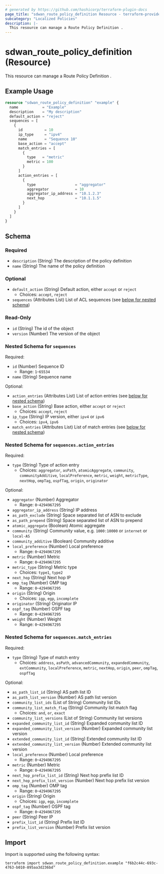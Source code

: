 ```yaml
---
# generated by https://github.com/hashicorp/terraform-plugin-docs
page_title: "sdwan_route_policy_definition Resource - terraform-provider-sdwan"
subcategory: "Localized Policies"
description: |-
  This resource can manage a Route Policy Definition .
---
```


# sdwan_route_policy_definition (Resource)

This resource can manage a Route Policy Definition .

## Example Usage

```terraform
resource "sdwan_route_policy_definition" "example" {
  name           = "Example"
  description    = "My description"
  default_action = "reject"
  sequences = [
    {
      id          = 10
      ip_type     = "ipv4"
      name        = "Sequence 10"
      base_action = "accept"
      match_entries = [
        {
          type   = "metric"
          metric = 100
        }
      ]
      action_entries = [
        {
          type                  = "aggregator"
          aggregator            = 10
          aggregator_ip_address = "10.1.2.3"
          next_hop              = "10.1.1.5"
        }
      ]
    }
  ]
}
```

<!-- schema generated by tfplugindocs -->
## Schema

### Required

- `description` (String) The description of the policy definition
- `name` (String) The name of the policy definition

### Optional

- `default_action` (String) Default action, either `accept` or `reject`
  - Choices: `accept`, `reject`
- `sequences` (Attributes List) List of ACL sequences (see [below for nested schema](#nestedatt--sequences))

### Read-Only

- `id` (String) The id of the object
- `version` (Number) The version of the object

<a id="nestedatt--sequences"></a>
### Nested Schema for `sequences`

Required:

- `id` (Number) Sequence ID
  - Range: `1`-`65534`
- `name` (String) Sequence name

Optional:

- `action_entries` (Attributes List) List of action entries (see [below for nested schema](#nestedatt--sequences--action_entries))
- `base_action` (String) Base action, either `accept` or `reject`
  - Choices: `accept`, `reject`
- `ip_type` (String) IP version, either `ipv4` or `ipv6`
  - Choices: `ipv4`, `ipv6`
- `match_entries` (Attributes List) List of match entries (see [below for nested schema](#nestedatt--sequences--match_entries))

<a id="nestedatt--sequences--action_entries"></a>
### Nested Schema for `sequences.action_entries`

Required:

- `type` (String) Type of action entry
  - Choices: `aggregator`, `asPath`, `atomicAggregate`, `community`, `communityAdditive`, `localPreference`, `metric`, `weight`, `metricType`, `nextHop`, `ompTag`, `ospfTag`, `origin`, `originator`

Optional:

- `aggregator` (Number) Aggregator
  - Range: `0`-`4294967295`
- `aggregator_ip_address` (String) IP address
- `as_path_exclude` (String) Space separated list of ASN to exclude
- `as_path_prepend` (String) Space separated list of ASN to prepend
- `atomic_aggregate` (Boolean) Atomic aggregate
- `community` (String) Community value, e.g. `1000:10000` or `internet` or `local-AS`
- `community_additive` (Boolean) Community additive
- `local_preference` (Number) Local preference
  - Range: `0`-`4294967295`
- `metric` (Number) Metric
  - Range: `0`-`4294967295`
- `metric_type` (String) Metric type
  - Choices: `type1`, `type2`
- `next_hop` (String) Next hop IP
- `omp_tag` (Number) OMP tag
  - Range: `0`-`4294967295`
- `origin` (String) Origin
  - Choices: `igp`, `egp`, `incomplete`
- `originator` (String) Originator IP
- `ospf_tag` (Number) OSPF tag
  - Range: `0`-`4294967295`
- `weight` (Number) Weight
  - Range: `0`-`4294967295`


<a id="nestedatt--sequences--match_entries"></a>
### Nested Schema for `sequences.match_entries`

Required:

- `type` (String) Type of match entry
  - Choices: `address`, `asPath`, `advancedCommunity`, `expandedCommunity`, `extCommunity`, `localPreference`, `metric`, `nextHop`, `origin`, `peer`, `ompTag`, `ospfTag`

Optional:

- `as_path_list_id` (String) AS path list ID
- `as_path_list_version` (Number) AS path list version
- `community_list_ids` (List of String) Community list IDs
- `community_list_match_flag` (String) Community list match flag
  - Choices: `and`, `or`, `exact`
- `community_list_versions` (List of String) Community list versions
- `expanded_community_list_id` (String) Expanded community list ID
- `expanded_community_list_version` (Number) Expanded community list version
- `extended_community_list_id` (String) Extended community list ID
- `extended_community_list_version` (Number) Extended community list version
- `local_preference` (Number) Local preference
  - Range: `0`-`4294967295`
- `metric` (Number) Metric
  - Range: `0`-`4294967295`
- `next_hop_prefix_list_id` (String) Next hop prefix list ID
- `next_hop_prefix_list_version` (Number) Next hop prefix list version
- `omp_tag` (Number) OMP tag
  - Range: `0`-`4294967295`
- `origin` (String) Origin
  - Choices: `igp`, `egp`, `incomplete`
- `ospf_tag` (Number) OSPF tag
  - Range: `0`-`4294967295`
- `peer` (String) Peer IP
- `prefix_list_id` (String) Prefix list ID
- `prefix_list_version` (Number) Prefix list version

## Import

Import is supported using the following syntax:

```shell
terraform import sdwan_route_policy_definition.example "f6b2c44c-693c-4763-b010-895aa3d236bd"
```

